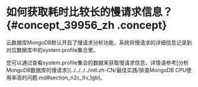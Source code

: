 # 如何获取耗时比较长的慢请求信息？ {#concept_39956_zh .concept}

云数据库MongoDB默认开启了慢请求分析功能，系统将慢请求的详细信息记录到对应数据库中的system.profile集合里。

您可以通过查看system.profile集合的数据来获取慢请求信息，详情请参考[分析MongoDB数据库的慢请求](../../../../intl.zh-CN/最佳实践/排查MongoDB CPU使用率高的问题.md#section_n2c_ltv_1gb)。

